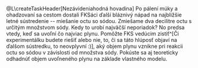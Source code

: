 @L\createTaskHeader[Nezávideniahodná hovadina]
Po pálení múky a ohadzovaní sa cestom dostali FKSáci ďalší bláznivý nápad na najbližšie letné sústredenie -- miešanie octu so sódou.
Zmiešame dva decilitre octu s určitým množstvom sódy. Kedy to urobí najväčší neporiadok? No predsa vtedy, keď sa uvoľní čo najviac plynu.
Pomôžte FKS vedúcim zistiť^[Či experimentálku budete riešiť alebo nie, to, či sa táto hlúposť objaví na ďalšom sústredku, to neovplyvní :)],
aký objem plynu vznikne pri reakcii octu so sódou v závislosti od množstva sódy.
Pokúste sa aj teoreticky odhadnúť objem uvoľneného plynu na základe vlastného modelu.
